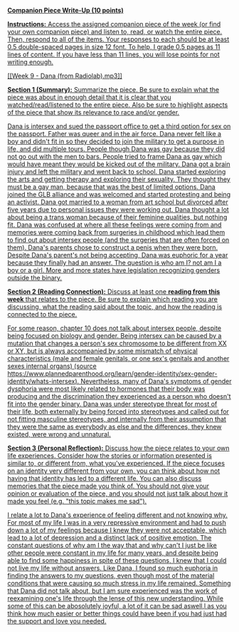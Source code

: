 **<u>Companion Piece Write-Up (10 points)<u>**

**Instructions:** Access the assigned companion piece of the week (or find your own companion piece) and listen to, read, or watch the entire piece. Then, respond to all of the items. Your responses to each should be at least 0.5 double-spaced pages in size 12 font. To help, I grade 0.5 pages as 11 lines of content. If you have less than 11 lines, you will lose points for not writing enough.

[[Week 9 - Dana (from Radiolab).mp3]]

**<u>Section 1 (Summary):</u>** Summarize the piece. Be sure to explain what the piece was about in enough detail that it is clear that you watched/read/listened to the entire piece. Also be sure to highlight aspects of the piece that show its relevance to race and/or gender.

Dana is intersex and sued the passport office to get a third option for sex on the passport. Father was queer and in the air force. Dana never felt like a boy and didn't fit in so they decided to join the military to get a purpose in life, and did multiple tours. People though Dana was gay because they did not go out with the men to bars. People tried to frame Dana as gay which would have meant they would be kicked out of the military. Dana got a brain injury and left the military and went back to school. Dana started exploring the arts and getting therapy and exploring their sexuality. They thought they must be a gay man, because that was the best of limited options. Dana joined the GLB alliance and was welcomed and started protesting and being an activist. Dana got married to a woman from art school but divorced after five years due to personal issues they were working out. Dana thought a lot about being a trans woman because of their feminine qualities, but nothing fit. Dana was confused at where all these feelings were coming from and memories were coming back from surgeries in childhood which lead them to find out about intersex people (and the surgeries that are often forced on them). Dana's parents chose to construct a penis when they were born. Despite Dana's parent's not being accepting, Dana was euphoric for a year because they finally had an answer. The question is who am I? not am I a boy or a girl. More and more states have legislation recognizing genders outside the binary.

**<u>Section 2 (Reading Connection):</u>** Discuss at least one **<u>reading from this week</u>** that relates to the piece. Be sure to explain which reading you are discussing, what the reading said about the topic, and how the reading is connected to the piece.

For some reason, chapter 10 does not talk about intersex people, despite being focused on biology and gender. Being intersex can be caused by a mutation that changes a person's sex chromosome to be different from XX or XY, but is always accompanied by some mismatch of physical characteristics (male and female genitals, or one sex's genitals and another sexes internal organs) (source https://www.plannedparenthood.org/learn/gender-identity/sex-gender-identity/whats-intersex). Nevertheless, many of Dana's symptoms of gender dysphoria were most likely related to hormones that their body was producing and the discrimination they experienced as a person who doesn't fit into the gender binary. Dana was under stereotype threat for most of their life, both externally by being forced into stereotypes and called out for not fitting masculine stereotypes, and internally from their assumption that they were the same as everybody as else and the differences, they knew existed, were wrong and unnatural. 

**<u>Section 3 (Personal Reflection):</u>** Discuss how the piece relates to your own life experiences. Consider how the stories or information presented is similar to, or different from, what you've experienced. If the piece focuses on an identity very different from your own, you can think about how not having that identity has led to a different life. You can also discuss memories that the piece made you think of. You should <u>not</u> give your opinion or evaluation of the piece, and you should <u>not</u> just talk about how it made you feel (e.g. "this topic makes me sad").

I relate a lot to Dana's experience of feeling different and not knowing why. For most of my life I was in a very repressive environment and had to push down a lot of my feelings because I knew they were not acceptable, which lead to a lot of depression and a distinct lack of positive emotion. The constant questions of why am I the way that and why can't I just be like other people were constant in my life for many years, and despite being able to find some happiness in spite of these questions, I knew that I could not live my life without answers. Like Dana, I found so much euphoria in finding the answers to my questions, even though most of the material conditions that were causing so much stress in my life remained. Something that Dana did not talk about, but I am sure experienced was the work of reexamining one's life through the lense of this new understanding. While some of this can be abosolutely joyful, a lot of it can be sad aswell,l as you think how much easier or better things could have been if you had just had the support and love you needed. 